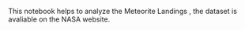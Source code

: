 This notebook helps to analyze the Meteorite Landings , the dataset is avaliable on the NASA website.
